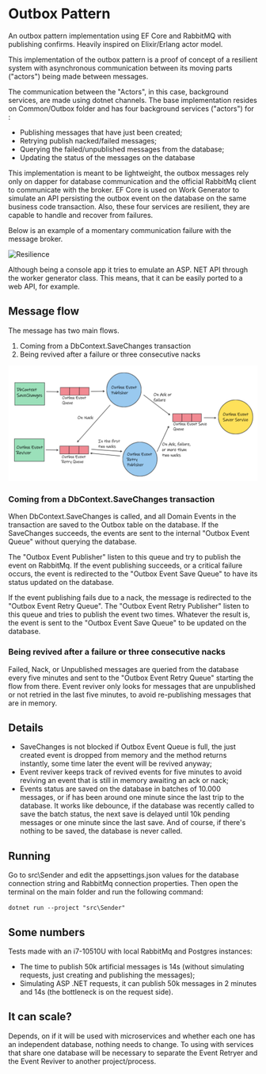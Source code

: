 # Outbox Pattern
An outbox pattern implementation using EF Core and RabbitMQ with publishing confirms. Heavily inspired on Elixir/Erlang actor model.

This implementation of the outbox pattern is a proof of concept of a resilient system with asynchronous communication between its moving parts ("actors") being made between messages.

The communication between the "Actors", in this case, background services, are made using dotnet channels. The base implementation resides on Common/Outbox folder and has four background services ("actors") for :
- Publishing messages that have just been created;
- Retrying publish nacked/failed messages;
- Querying the failed/unpublished messages from the database;
- Updating the status of the messages on the database

This implementation is meant to be lightweight, the outbox messages rely only on dapper for database communication and the official RabbitMq client to communicate with the broker. EF Core is used on Work Generator to simulate an API persisting the outbox event on the database on the same business code transaction.
Also, these four services are resilient, they are capable to handle and recover from failures.

Below is an example of a momentary communication failure with the message broker.

![Resilience](imgs/resilience.gif)

Although being a console app it tries to emulate an ASP. NET API through the worker generator class. This means, that it can be easily ported to a web API, for example.

## Message flow
The message has two main flows.

1. Coming from a DbContext.SaveChanges transaction
2. Being revived after a failure or three consecutive nacks

![MessageFlow](imgs/message-flow.png)

### Coming from a DbContext.SaveChanges transaction

When DbContext.SaveChanges is called, and all Domain Events in the transaction are saved to the Outbox table on the database. If the SaveChanges succeeds, the events are sent to the internal "Outbox Event Queue" without querying the database.

The "Outbox Event Publisher" listen to this queue and try to publish the event on RabbitMq. If the event publishing succeeds, or a critical failure occurs, the event is redirected to the "Outbox Event Save Queue" to have its status updated on the database.

If the event publishing fails due to a nack, the message is redirected to the "Outbox Event Retry Queue". The "Outbox Event Retry Publisher" listen to this queue and tries to publish the event two times. Whatever the result is, the event is sent to the "Outbox Event Save Queue" to be updated on the database.

### Being revived after a failure or three consecutive nacks

Failed, Nack, or Unpublished messages are queried from the database every five minutes and sent to the "Outbox Event Retry Queue"   starting the flow from there.
Event reviver only looks for messages that are unpublished or not retried in the last five minutes, to avoid re-publishing messages that are in memory.

## Details
- SaveChanges is not blocked if Outbox Event Queue is full, the just created event is dropped from memory and the method returns instantly, some time later the event will be revived anyway;
- Event reviver keeps track of revived events for five minutes to avoid reviving an event that is still in memory awaiting an ack or nack;
- Events status are saved on the database in batches of 10.000 messages, or if has been around one minute since the last trip to the database. It works like debounce, if the database was recently called to save the batch status, the next save is delayed until 10k pending messages or one minute since the last save. And of course, if there's nothing to be saved, the database is never called.

## Running

Go to src\Sender and edit the appsettings.json values for the database connection string and RabbitMq connection properties.
Then open the terminal on the main folder and run the following command:

`
dotnet run --project "src\Sender"
`

## Some numbers
Tests made with an i7-10510U with local RabbitMq and Postgres instances:
- The time to publish 50k artificial messages is 14s (without simulating requests, just creating and publishing the messages);
- Simulating ASP .NET requests, it can publish 50k messages in 2 minutes and 14s (the bottleneck is on the request side).

## It can scale?
Depends, on if it will be used with microservices and whether each one has an independent database, nothing needs to change. To using with services that share one database will be necessary to separate the Event Retryer and the Event Reviver to another project/process.

